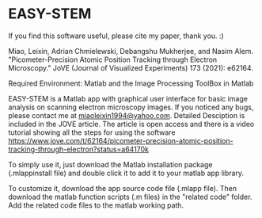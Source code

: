 # EASY-STEM

If you find this software useful, please cite my paper, thank you. :) 

Miao, Leixin, Adrian Chmielewski, Debangshu Mukherjee, and Nasim Alem. "Picometer-Precision Atomic Position Tracking through Electron Microscopy." JoVE (Journal of Visualized Experiments) 173 (2021): e62164.

Required Environment: Matlab and the Image Processing ToolBox in Matlab

EASY-STEM is a Matlab app with graphical user interface for basic image analysis on scanning electron microscopy images. 
If you noticed any bugs, please contact me at miaoleixin1994@yahoo.com. 
Detailed Desciption is included in the JOVE article. The article is open access and there is a video tutorial showing all the steps for using the software
https://www.jove.com/t/62164/picometer-precision-atomic-position-tracking-through-electron?status=a64170k

To simply use it, just download the Matlab installation package (.mlappinstall file) and double click it to add it to your matlab app library. 

To customize it, download the app source code file (.mlapp file). Then download the matlab function scripts (.m files) in the "related code" folder. Add the related code files to the matlab working path.  
